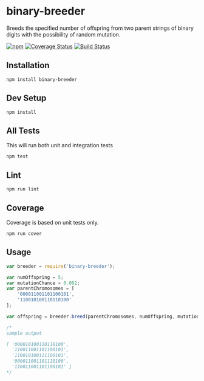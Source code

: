 # binary-breeder

Breeds the specified number of offspring from two parent strings of binary digits with the possibility of random mutation. 

[![npm](https://img.shields.io/npm/v/binary-breeder.svg)](https://www.npmjs.com/package/binary-breeder) [![Coverage Status](https://coveralls.io/repos/jhaugh42/binary-breeder/badge.svg?branch=master&service=github)](https://coveralls.io/github/jhaugh42/binary-breeder?branch=master) [![Build Status](https://travis-ci.org/jhaugh42/binary-breeder.svg?branch=master)](https://travis-ci.org/jhaugh42/binary-breeder)



## Installation
`npm install binary-breeder`

## Dev Setup
```
npm install
```

## All Tests
This will run both unit and integration tests
```
npm test
```

## Lint
```
npm run lint
```

## Coverage
Coverage is based on unit tests only.
```
npm run cover
```

## Usage
```javascript
var breeder = require('binary-breeder');

var numOffspring = 5;
var mutationChance = 0.002;
var parentChromosomes = [
    '000011001101100101',
    '110010100110110100'
];

var offspring = breeder.breed(parentChromosomes, numOffspring, mutationChance);

/*
sample output

[ '000010100110110100',
  '110011001101100101',
  '110010100111100101',
  '000011001101110100',
  '110011001101100101' ]
*/
```
